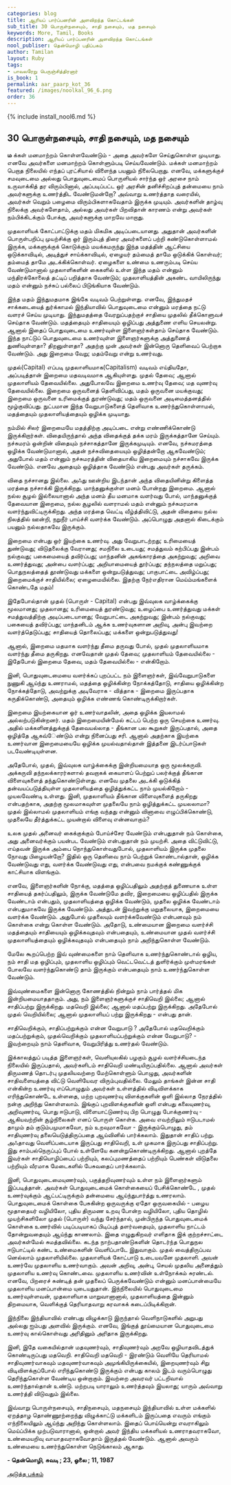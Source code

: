```yaml
---
categories: blog
title: ஆரியப் பார்ப்பனரின் அளவிறந்த கொட்டங்கள்
sub_title: 30 ﻿பொருள்நசையும், சாதி நசையும், மத நசையும்
keywords: More, Tamil, Books
description: ஆரியப் பார்ப்பனரின் அளவிறந்த கொட்டங்கள்
nool_publiser: தென்மொழி பதிப்பகம்
author: Tamilan
layout: Ruby
tags: 
- பாவலரேறு பெருஞ்சித்திரனார்
is_book: 1
permalink: aar_paarp_kot_36
featured: /images/noolkal_96_6.png
order: 36
---
```

{% include install_nool6.md %}

## 30 ﻿பொருள்நசையும், சாதி நசையும், மத நசையும்

**ம** க்கள் மனமாற்றம் கொள்ளவேண்டும் - அதை அவர்களே செய்துகொள்ள முடியாது. எனவே அவர்களை மனமாற்றம் கொள்ளும்படி செய்யவேண்டும். மக்கள் மனமாற்றம் பெறாத நிலையில் எந்தப் புரட்சியால் விளைந்த பயனும் நிலைபெறாது. எனவே, மக்களுக்குச் சமவுடைமை அல்லது பொதுவுடைமைப் பொருளியல் சார்ந்த ஒர் அரசை நாம் உருவாக்கித் தர விரும்பினால், அப்படிப்பட்ட ஒர் அரசின் தனிச்சிறப்புத் தன்மையை நாம் அவர்களுக்கு உணர்த்திட வேண்டுமன்றோ? அவ்வாறு உணர்த்தாத வரையில், அவர்கள் வெறும் பழைமை விரும்பிகளாகவேதாம் இருக்க முடியும். அவர்களின் தாழ்வு நிலைக்கு அவர்களேதாம், அல்லது அவர்கள் பிறவிதான் காரணம் என்று அவர்கள் நம்பிக்கிடக்கும் போக்கு, அவர்களுக்கு மாறவே மாறாது.

முதலாளியக் கோட்பாட்டுக்கு மதம் மிகமிக அடிப்படையானது. அதுதான் அவர்களின் பொருள்பறிப்பு முயற்சிக்கு ஒர் இரும்புத் திரை அவர்களைப் பற்றி கண்டுகொள்ளாமல் இருக்க, மக்களுக்குக் கொடுக்கும் மயக்கமருந்து இந்த மதத்தின் ஆட்சியை ஒடுக்காவிடில், அடித்துச் சாய்க்காவிடில், ஏழையர் தம்மைத் தாமே ஒடுக்கிக் கொள்வர்; தம்மைத் தாமே அடக்கிக்கொள்வர். ஏழைகளை உண்மை உணரும்படி செய்ய வேண்டுமானால் முதலாளிகளின் கைகளில் உள்ள இந்த மதம் என்னும் மந்திரக்கோலைத் தட்டிப் பறித்தாக வேண்டும்; முதலாளியத்தின் அகண்ட வாயிலிருந்து மதம் என்னும் நச்சுப் பல்லைப் பிடுங்கியாக வேண்டும்.

இந்த மதம் இந்துமதமாக இங்கே வடிவம் பெற்றுள்ளது. எனவே, இந்துமதச் சாக்கடையைத் துர்க்காமல் இந்தியாவில் பொதுவுடைமை என்னும் மரத்தை நட்டு வளரச் செய்ய முடியாது. இந்துமதத்தை வேரறுப்பதற்குச் சாதியை முதலில் தீக்கொளுவச் செய்தாக வேண்டும். மதத்தையும் சாதியையும் ஒழிப்பது அத்துணை எளிய செயலன்று. ஆனால் இதைப் பொதுவுடைமை உணர்வுள்ள இளைஞர்கள்தாம் செய்தாக வேண்டும். இந்த நாட்டுப் பொதுவுடைமை உணர்வுள்ள இளைஞர்களுக்கு அத்துணைத் துணிவுள்ளதா? திறனுள்ளதா? அதற்கு முன் அவர்கள் இன்னொரு தெளிவைப் பெற்றாக வேண்டும். அது இறைமை வேறு; மதம்வேறு என்று உணர்வது.

முதல்(Capital) எப்படி முதலாளியமாக(Capitalism) வடிவம் எய்தியதோ, அப்படித்தான் இறைமை மதவடிவமாக ஆகியுள்ளது. முதல் தேவை; ஆனால் முதலாளியம் தேவையில்லை. அதுபோலவே இறைமை உணர்வு தேவை; மத வுணர்வு தேவையில்லை. இறைமை ஒருவனைத் தெளிவிப்பது, மதம் ஒருவனை மயக்குவது; இறைமை ஒருவனை உரிமைக்குத் துரண்டுவது; மதம் ஒருவனை அடிமைத்தனத்தில் மூழ்குவிப்பது. நுட்பமான இந்த வேறுபாடுகளைத் தெளிவாக உணர்ந்துகொள்ளாமல், மதத்தையும் முதலாளியத்தையும் ஒழிக்க முடியாது.

நம்மில் சிலர் இறைமையே மதத்திற்கு அடிப்படை என்று எண்ணிக்கொண்டு இருக்கிறார்கள். விதையிருந்தால் அந்த விதைக்குத் தக்க மரம் இருக்கத்தானே செய்யும். நச்சுமரம் ஒன்றின் விதையும் நச்சாகத்தானே இருக்கமுடியும். எனவே, நச்சுமரத்தை ஒழிக்க வேண்டுமானால், அதன் நச்சுவிதையையும் ஒழித்தன்றோ ஆகவேண்டும்; அதுபோல் மதம் என்னும் நச்சுமரத்தின் விதையாகிய இறைமையும் நச்சாகவே இருக்க வேண்டும். எனவே அதையும் ஒழித்தாக வேண்டும் என்பது அவர்கள் தருக்கம்.

விதை நச்சானது இல்லை. அஃது ஊன்றிய இடந்தான் அந்த விதையினின்று கிளைத்த மரத்தை நச்சாக்கி இருக்கிறது. மாந்தனுக்குள்ள மனம் போன்றது இறைமை. ஆனால் நல்ல சூழல் இல்லையானால் அந்த மனம் தீய மனமாக வளர்வது போல், மாந்தனுக்குத் தேவையான இறைமை, நல்ல சூழலில் வளராமல் மதம் என்னும் நச்சுமரமாக வளர்ந்துவிட்டிருக்கிறது. அந்த மரத்தை வெட்டி வீழ்த்திவிட்டு, அதன் விதையை நல்ல நிலத்தில் ஊன்றி, நறுநீர் பாய்ச்சி வளர்க்க வேண்டும். அப்பொழுது அதனால் கிடைக்கும் பயனும் நல்லதாகவே இருக்கும்.

இறைமை என்பது ஒர் இயற்கை உணர்வு. அது வேறுபாடற்றது; உரிமையைத் துண்டுவது; விடுதலைக்கு வேரானது; சமநிலை உடையது; சமத்துவம் கற்பிப்பது இன்பம் நல்குவது; பகைமையைத் தவிர்ப்பது; மாந்தனின் அகங்காரத்தை அகற்றுவது; அறிவை உணர்த்துவது; அன்பை வளர்ப்பது; அறியாமையைத் தூர்ப்பது; தந்நலத்தை மறுப்பது; பொதுநலத்தைத் தூண்டுவது மக்களை ஒன்றுபடுத்துவது; பாகுபாட்டை அவிழ்ப்பது; இறைமைக்குச் சாதியில்லை; ஏழைமையில்லை. இதற்கு நேர்எதிரான மெய்ம்மங்களைக் கொண்டதே மதம்!

இதேபோல்தான் முதல் (பொருள் - Capital) என்பது இவ்வுலக வாழ்க்கைக்கு மூலமானது; முதலானது; உரிமையைத் துரண்டுவது; உழைப்பை உணர்த்துவது மக்கள் சமத்துவத்திற்கு அடிப்படையானது; வேறுபாட்டை அகற்றுவது; இன்பம் நல்குவது; பகையைத் தவிர்ப்பது; மாந்தனிடம் ஆக்க உணர்வுகளான அறிவு, அன்பு இவற்றை வளர்த்தெடுப்பது; சாதியைத் தொலைப்பது; மக்களை ஒன்றுபடுத்துவது!

ஆனால், இறைமை மதமாக வளர்ந்து தீமை தருவது போல், முதல் முதலாளியமாக வளர்ந்து தீமை தருகிறது. எனவேதான் முதல் தேவை; முதலாளியம் தேவையில்லை - இதேபோல் இறைமை தேவை, மதம் தேவையில்லை - என்கிறோம்.

இனி, பொதுவுடைமையை வளர்க்கப் புறப்பட்ட நம் இளைஞர்கள், இவ்வேறுபாடுகளை நுணுகி ஆய்ந்து உணராமல், மதத்தை ஒழிக்கின்ற நோக்கத்தோடு, சாதியை ஒழிக்கின்ற நோக்கத்தோடு, அவற்றுக்கு அடிவேராக - வித்தாக - இறைமை இருப்பதாக கருதிக்கொண்டு, அதையும் ஒழிக்க எண்ணங் கொண்டிருக்கிறார்கள்.

இறைமை இயற்கையான ஒர் உணர்வாதலின், அதை ஒழிக்க இயலாமல் அல்லற்படுகின்றனர். மதம் இறைமையின்மேல் கட்டப் பெற்ற ஒரு செயற்கை உணர்வு. அதில் மக்களினத்துக்குத் தேவையல்லாத - தீங்கான பல கூறுகள் இருப்பதால், அதை ஒழித்தே ஆகவ்ேண்டும் என்று நினைப்பது சரி. ஆனால் அதற்காக இயற்கை உணர்வான இறைமையையே ஒழிக்க முயல்வதால்தான் இத்தனை இடர்ப்பாடுகள் படவேண்டியுள்ளன.

அதேபோல், முதல், இவ்வுலக வாழ்க்கைக்கு இன்றியமையாத ஒரு மூலக்கருவி. அக்கருவி தந்நலக்காரர்களால் தவறாகக் கையாளப் பெற்றுப் பலர்க்குத் தீங்கான விளைவுகளைத் தந்துகொண்டுள்ளது. எனவே முதலை அடக்கி ஒடுக்கித் தன்வயப்படுத்தியுள்ள முதலாளியத்தை ஒழித்துக்கட்ட நாம் முயல்கிறோம் - முயலவேண்டி உள்ளது. இனி, முதலாளியம் தீங்கான விளைவுகளைத் தருகிறது என்பதற்காக, அதற்கு மூலமாகவுள்ள முதலையே நாம் ஒழித்துக்கட்ட முயலலாமா? முதல் இல்லாமல் முதலாளியம் எங்கு வந்தது என்னும் வினாவை எழுப்பிக்கொண்டு, முதலையே தீர்த்துக்கட்ட முயன்றால் விளைவு என்னவாகும்?

உலக முதல் அனைவர் கைக்குக்கும் போய்ச்சேர வேண்டும் என்பதுதான் நம் கொள்கை, அது அனைவர்க்கும் பயன்பட வேண்டும் என்பதுதான் நம் முயற்சி. அதை விட்டுவிட்டு, எய்தவன் இருக்க அம்பை நொந்துகொள்வதுபோல், முதலாளியம் இருக்க முதலை நோவது பிழையன்றோ? இதில் ஒரு தெளிவை நாம் பெற்றுக் கொண்டால்தான், ஒழிக்க வேண்டுவது எது, வளர்க்க வேண்டுவது எது, என்பவை நமக்குக் கண்ணுக்குக் காட்சியாக விளங்கும்.

எனவே, இளைஞர்களின் நோக்கு, மதத்தை ஒழிப்பதிலும் அதற்குத் துணையாக உள்ள சாதியைத் தகர்ப்பதிலும், இருக்க வேண்டுமே தவிர, இறைமையை ஒழிப்பதில் இருக்க வேண்டாம் என்பதும், முதலாளியத்தை ஒழிக்க வேண்டும், முதலை ஒழிக்க வேண்டாம் என்பதுமாகவே இருக்க வேண்டும். அத்துடன் இவற்றுக்கு மறுதலையாக, இறைமையை வளர்க்க வேண்டும். அதுபோல் முதலையும் வளர்க்கவேண்டும் என்பனவும் நம் கொள்கை என்று கொள்ள வேண்டும். அதோடு, உண்மையான இறைமை வளர்ச்சி மதத்தையும் சாதியையும் ஒழிக்கவுதவும் என்பதையும், உண்மையான முதல் வளர்ச்சி முதலாளியத்தையும் ஒழிக்கவுதவும் என்பதையும் நாம் அறிந்துகொள்ள வேண்டும்.

மேலே கூறப்பெற்ற இவ் வுண்மைகளை நாம் தெளிவாக உணர்ந்துகொண்டால் ஒழிய, நம் சாதி மத ஒழிப்பும், முதலாளிய ஒழிப்பும் வெட்டவெட்டத் துளிர்க்கும் முள்மரங்கள் போலவே வளர்ந்துகொண்டு தாம் இருக்கும் என்பதையும் நாம் உணர்ந்துகொள்ள வேண்டும்.

இவ்வுண்மைகளை இன்னொரு கோணத்தில் நின்றும் நாம் பார்த்தல் மிக இன்றியமையாததாகும். அது, நம் இளைஞர்களுக்குச் சாதிவெறி இல்லை; ஆனால் சாதிப்பற்று இருக்கிறது. மதவெறி இல்லை; ஆனால் மதப்பற்று இருக்கிறது. அதேபோல் முதல் வெறியில்லை; ஆனால் முதலாளியப் பற்று இருக்கிறது - என்பது தான்.

சாதிவெறிக்கும், சாதிப்பற்றுக்கும் என்ன வேறுபாடு ? அதேபோல் மதவெறிக்கும் மதப்பற்றுக்கும், முதல்வெறிக்கும் முதலாளியப்பற்றுக்கும் என்ன வேறுபாடு? - இவற்றையும் நாம் தெளிவாக, வேறுபிரித்து உணர்தல் வேண்டும்.

இக்காலத்துப் படித்த இளைஞர்கள், வெளியுலகில் பழகும் சூழல் வளர்ச்சியடைந்த நிலையில் இருப்பதால், அவர்களிடம் சாதிவெறி மண்டியிருப்பதில்லை. ஆனால் அவர்கள் திருமணத் தொடர்பு முதலியவற்றை மேற்கொள்ளும் பொழுது, அவர்களின் சாதிவளையத்தை விட்டு வெளியேவர விரும்புவதில்லை. மேலும் தாங்கள் இன்ன சாதி என்கின்ற உணர்வு எப்பொழுதும் அவர்கள் உள்ளத்தில் விடிவிளக்காக எரிந்துகொண்டே உள்ளதை, மற்ற புறவுணர்வு விளக்குகளின் ஒளி இல்லாத நேரத்தில் நன்கு அறிந்து கொள்ளலாம். இங்குப் புறவிளக்குகளின் ஒளி என்பது கலையுணர்வு, அறிவுணர்வு, பொது ஈடுபாடு, விளையாட்டுணர்வு பிற பொழுது போக்குணர்வு - ஆகியவற்றின் சூழ்நிலைகள் எனப் பொருள் கொள்க. அவை எவற்றிலும் ஈடுபடாமல் தாமும் தம் குடும்பமுமாகவோ, நம் உறவுமாகவோ - இருக்கும்பொழுது, தம் சாதியுணர்வு தலையெடுத்திருப்பதை ஆய்வினில் பார்க்கலாம். இதுதான் சாதிப் பற்று. அஃதாவது வெளிப்படையாக இருப்பது சாதிவெறி, உள் முகமாக இருப்பது சாதிப்பற்று. இது சாம்பல்நெருப்புப் போல் உள்ளேயே கனன்றுகொண்டிருக்கிறது. ஆனால் புறத்தே இவர்கள் சாதியொழிப்பைப் பற்றியும், கலப்புமணத்தைப் பற்றியும் பெண்கள் விடுதலை பற்றியும் வீரமாக மேடைகளில் பேசுவதைப் பார்க்கலாம்.

இனி, பொதுவுடைமையுணர்வும், பகுத்தறிவுணர்வும் உள்ள நம் இளைஞர்களும் இப்படித்தான். அவர்கள் பொதுவுடைமைக் கொள்கையைப் பேசிக்கொண்டே , முதல் உணர்வுக்கும் ஆட்பட்டிருக்கும் தன்மையை ஆய்ந்துபார்த்து உணரலாம். பொதுவுடைமைக் கொள்கை பேசுகின்ற ஒருவருக்கு ஏதோ ஒருவகையில் - பழைய மூதாதையர் வழியிலோ, புதிய திருமண உறவு போன்ற வழியிலோ, புதிய தொழில் முயற்சிகளிலோ முதல் (பொருள்) வந்து சேர்ந்தால், முன்பிருந்த பொதுவுடைமைக் கொள்கை உணர்வில் படிப்படியாகப் பிடிப்புத் தளர்வதையும், முதலாளிய நாட்டம் தோன்றுவதையும் ஆய்ந்து காணலாம். இதை எழுதுகிறவர் எளிதாக இக் குற்றச்சாட்டை அவர்கள்மேல் சுமத்தவில்லை. கடந்த நாற்பதாண்டுகளின் தொடர்ந்த பொதுநல ஈடுபாட்டில் கண்ட உண்மைகளின் வெளிப்பாடே இதுவாகும். முதல் வைத்திருப்பவ னெல்லாம் முதலாளியில்லை. முதலாளியக் கோட்பாடு உடையவனே முதலாளி. அவன் உணர்வே முதலாளிய உணர்வாகும். அவன் அறிவு, அன்பு, செயல் முதலிய அனைத்தும் முதலாளிய உணர்வு கொண்டவை. முதலாளிய உணர்வின் உள்நோக்கம் சுரண்டல். எனவே, பிறரைச் சுண்டித் தன் முதலைப் பெருக்கவேண்டும் என்னும் மனப்பான்மையே முதலாளிய மனப்பான்மை யுடையதுதான். இந்நிலையில் பொதுவுடைமை உணர்வுள்ளவன், முதலாளியாக மாறுவானானால், முதலாளியத்தை இன்னும் திறமையாக, வெளிக்குத் தெரியாதவாறு கரவாகக் கடைப்பிடிக்கிறான்.

இந்நிலை இந்தியாவில் எண்பது விழுக்காடு இருந்தால் வெளிநாடுகளில் அறுபது அல்லது ஐம்பது அளவில் இருக்கும். எனவே, இங்குத் தூய்மையான பொதுவுடைமை உணர்வு கால்கொள்வது அரிதினும் அரிதாக இருக்கிறது.

இனி, இதே வகையில்தான் மதவுணர்வும், சாதிவுணர்வும் அறவே ஒழியாதவிடத்துக் கொண்டிருப்பது மதவெறி. சாதிவெறி மதவெறி - இரண்டும் வெளியே தெரியாமல் சாதிவுணர்வாகவும் மதவுணர்வாகவும் அமுங்கியிருக்கையில், இறையுணர்வும் சிறு விடிவிளக்குப்போல் எரிந்துகொண்டு இருக்கும் என்பது காலம் இடம் வரும்பொழுது தெரிந்துகொள்ள வேண்டிய ஒன்றாகும். இவற்றை அவரவர் பட்டறிவால் உணர்ந்தால்தான் உண்டு. மற்றபடி யாராலும் உணர்த்தவும் இயலாது; யாரும் அவ்வாறு உணர்த்தி விடுவதும் இல்லை.

இவ்வாறு பொருள்நசையும், சாதிநசையும், மதநசையும் இந்தியாவில் உள்ள மக்களில் ஏறத்தாழ தொண்ணூற்றைந்து விழுக்காட்டு மக்களிடம் இருப்பதை எவரும் எங்கும் எந்நிலையிலும் ஆய்ந்து அறிந்து கொள்ளலாம். இதைப் பொய்யென்று எவராகிலும் மெய்ப்பிக்க முற்படுவாரானால், ஒன்றால் அவர் இந்திய மக்களியல் உணராதவராகவோ, உண்மையறிவு வாயாதவராகவோதாம் இருத்தல் வேண்டும். ஆனால் அவரும் உண்மையை உணர்ந்துகொள்ள நெடுங்காலம் ஆகாது.

**\- தென்மொழி, சுவடி ; 23, ஓலை ; 11, 1987**

[அடுத்த பக்கம்](aar_paarp_kot_37)